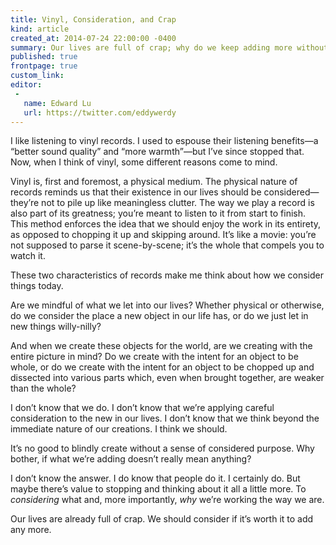 ```yaml
---
title: Vinyl, Consideration, and Crap
kind: article
created_at: 2014-07-24 22:00:00 -0400
summary: Our lives are full of crap; why do we keep adding more without considering it?
published: true
frontpage: true
custom_link: 
editor:
 -
   name: Edward Lu
   url: https://twitter.com/eddywerdy
---
```


I like listening to vinyl records. I used to espouse their listening benefits—a “better sound quality” and “more warmth”—but I’ve since stopped that. Now, when I think of vinyl, some different reasons come to mind.

Vinyl is, first and foremost, a physical medium. The physical nature of records reminds us that their existence in our lives should be considered—they’re not to pile up like meaningless clutter. The way we play a record is also part of its greatness; you’re meant to listen to it from start to finish. This method enforces the idea that we should enjoy the work in its entirety, as opposed to chopping it up and skipping around. It’s like a movie: you’re not supposed to parse it scene-by-scene; it’s the whole that compels you to watch it.

These two characteristics of records make me think about how we consider things today.

Are we mindful of what we let into our lives? Whether physical or otherwise, do we consider the place a new object in our life has, or do we just let in new things willy-nilly?

And when we create these objects for the world, are we creating with the entire picture in mind? Do we create with the intent for an object to be whole, or do we create with the intent for an object to be chopped up and dissected into various parts which, even when brought together, are weaker than the whole?

I don’t know that we do. I don’t know that we’re applying careful consideration to the new in our lives. I don’t know that we think beyond the immediate nature of our creations. I think we should.

It’s no good to blindly create without a sense of considered purpose. Why bother, if what we’re adding doesn’t really mean anything?

I don’t know the answer. I do know that people do it. I certainly do. But maybe there’s value to stopping and thinking about it all a little more. To *considering* what and, more importantly, *why* we’re working the way we are.

Our lives are already full of crap. We should consider if it’s worth it to add any more.